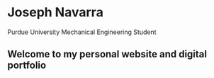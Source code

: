 # Joseph Navarra
Purdue University Mechanical Engineering Student

## Welcome to my personal website and digital portfolio
